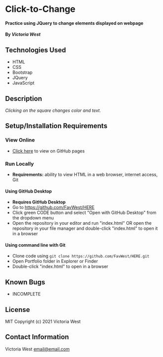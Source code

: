 # Click-to-Change

#### Practice using JQuery to change elements displayed on webpage

#### By _**Victoria West**_

## Technologies Used
* HTML
* CSS
* Bootstrap
* JQuery
* JavaScript

## Description
_Clicking on the square changes color and text._

## Setup/Installation Requirements
### View Online
* [Click here](https://favwest.github.io/HERE) to view on GitHub pages
### Run Locally
* **Requirements:** ability to view HTML in a web browser, internet access, Git
#### Using GitHub Desktop
* **Requires GitHub Desktop**
* Go to https://github.com/FavWest/HERE
* Click green CODE button and select "Open with GitHub Desktop" from the dropdown menu
* Open the repository in your editor and run "index.html" OR open the repository in your file manager and double-click "index.html" to open it in a browser
#### Using command line with Git
* Clone code using `git clone https://github.com/FavWest/HERE.git`
* Open Portfolio folder in Explorer or Finder
* Double-click "index.html" to open in a browser
## Known Bugs
* INCOMPLETE
## License
MIT
Copyright (c) 2021 Victoria West
## Contact Information
Victoria West email@email.com
